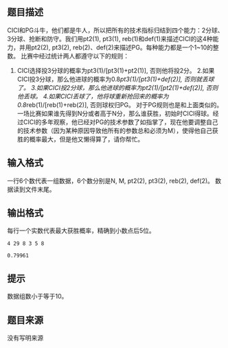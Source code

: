 


## 题目描述
CICI和PG斗牛，他们都是牛人，所以把所有的技术指标归结到四个能力：2分球、3分球、抢断和防守。我们用pt2(1), pt3(1), reb(1)和def(1)来描述CICI的这4种能力，并用pt2(2), pt3(2), reb(2)、def(2)来描述PG。每种能力都是一个1~10的整数。
比赛中经过统计两人都遵守以下的规则：
1. CICI选择投3分球的概率为pt3(1)/[pt3(1)+pt2(1)], 否则他将投2分。
2.如果CICI投3分球，那么他进球的概率为0.8*pt3(1)/[pt3(1)+def(2)], 否则就丢球了。
3.如果CICI投2分球，那么他进球的概率为pt2(1)/[pt2(1)+def(2)], 否则他丢球。 
4.如果CICI丢球了，他将球重新抢回来的概率为0.8*reb(1)/[reb(1)+reb(2)], 否则球权归PG。
对于PG规则也是和上面类似的。
一场比赛如果谁先得到N分或者高于N分，那么谁获胜，初始时CICI得球。经过CICI的多年观察，他已经对PG的技术参数了如指掌了，现在他要调整自己的技术参数（因为某种原因导致他所有的参数总和必须为M），使得他自己获胜的概率最大，但是他又懒得算了，请你帮忙。
## 输入格式
一行6个数代表一组数据，6个数分别是N, M, pt2(2), pt3(2), reb(2), def(2)。
数据读到文件末尾。
## 输出格式
每行一个实数代表最大获胜概率，精确到小数点后5位。

```input1
4 29 8 3 5 8

```
```output1
0.79961
```

## 提示
数据组数小于等于10。
## 题目来源
没有写明来源


